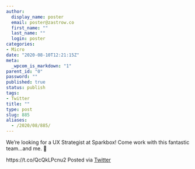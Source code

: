 ```yaml
---
author:
  display_name: poster
  email: poster@zastrow.co
  first_name: ""
  last_name: ""
  login: poster
categories:
- Micro
date: "2020-08-10T12:21:15Z"
meta:
  _wpcom_is_markdown: "1"
parent_id: "0"
password: ""
published: true
status: publish
tags:
- Twitter
title: ""
type: post
slug: 885
aliases:
  - /2020/08/885/
---
```

<p>We’re looking for a UX Strategist at Sparkbox! Come work with this fantastic team…and me. 🙂</p>
<p>https://t.co/QcQkLPcnu2 Posted via <a href="http://twitter.com/zastrow/status/1292848932842868737">Twitter</a></p>
